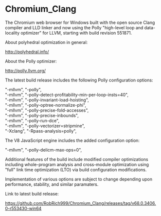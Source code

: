 # Chromium_Clang

The Chromium web browser for Windows built with the open source Clang compiler and LLD linker and now using the Polly "high-level loop and data-locality optimizer" for LLVM, starting with build revision 551871.

About polyhedral optimization in general:

http://polyhedral.info/

About the Polly optimizer:

http://polly.llvm.org/

The latest build release includes the following Polly configuration options:

"-mllvm", "-polly",  
"-mllvm", "-polly-detect-profitability-min-per-loop-insts=40",  
"-mllvm", "-polly-invariant-load-hoisting",  
"-mllvm", "-polly-optree-normalize-phi",  
"-mllvm", "-polly-precise-fold-accesses",  
"-mllvm", "-polly-precise-inbounds",  
"-mllvm", "-polly-run-dce",  
"-mllvm", "-polly-vectorizer=stripmine",  
"-Xclang", "-Rpass-analysis=polly",  

The V8 JavaScript engine includes the added configuration option:

"-mllvm", "-polly-delicm-max-ops=0",

Additional features of the build include modified compiler optimizations including whole-program analysis and cross-module optimization using "full" link time optimization (LTO) via build configuration modifications.

Implementation of various options are subject to change depending upon performance, stability, and similar paramaters.

Link to latest build release:

https://github.com/RobRich999/Chromium_Clang/releases/tag/v68.0.3406.0-r553430-win64
